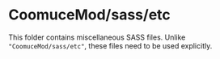 # CoomuceMod/sass/etc

This folder contains miscellaneous SASS files. Unlike `"CoomuceMod/sass/etc"`, these files
need to be used explicitly.
